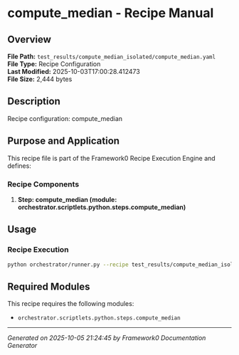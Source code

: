 # compute_median - Recipe Manual

## Overview
**File Path:** `test_results/compute_median_isolated/compute_median.yaml`  
**File Type:** Recipe Configuration  
**Last Modified:** 2025-10-03T17:00:28.412473  
**File Size:** 2,444 bytes  

## Description
Recipe configuration: compute_median

## Purpose and Application
This recipe file is part of the Framework0 Recipe Execution Engine and defines:

### Recipe Components
1. **Step: compute_median (module: orchestrator.scriptlets.python.steps.compute_median)**

## Usage

### Recipe Execution
```bash
python orchestrator/runner.py --recipe test_results/compute_median_isolated/compute_median.yaml
```


## Required Modules

This recipe requires the following modules:

- `orchestrator.scriptlets.python.steps.compute_median`


---
*Generated on 2025-10-05 21:24:45 by Framework0 Documentation Generator*
